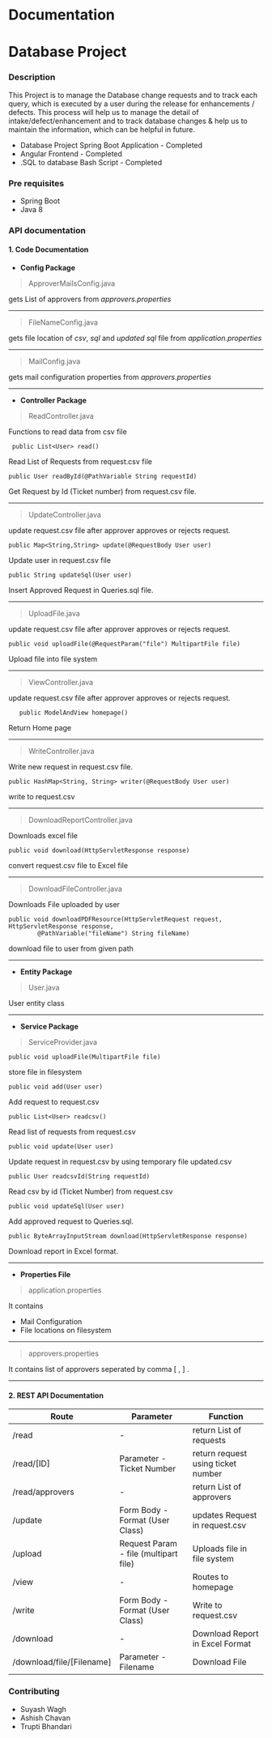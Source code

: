 # Documentation

# Database Project

### Description
This Project is to manage the Database change requests and to track each query, which is executed by a user during the release for enhancements / defects. This process will help us to manage the detail of intake/defect/enhancement and to track database changes & help us to maintain the information, which can be helpful in future.

* Database Project Spring Boot Application - Completed
* Angular Frontend - Completed
* .SQL to database Bash Script - Completed

### Pre requisites
* Spring Boot
* Java 8
  

###  API documentation
#### 1. Code Documentation

* **Config Package**

> ApproverMailsConfig.java

gets List of approvers from *approvers.properties*

---

> FileNameConfig.java

gets file location of *csv*, *sql* and *updated sql* file from *application.properties*

---

> MailConfig.java

gets mail configuration properties from *approvers.properties*

----
 * **Controller Package**

> ReadController.java

Functions to read data from csv file

     public List<User> read()
Read List of Requests from request.csv file

    public User readById(@PathVariable String requestId)
Get Request by Id (Ticket number) from request.csv file.


---
> UpdateController.java

update request.csv file after approver approves or rejects request.

    public Map<String,String> update(@RequestBody User user)

Update user in request.csv file

    public String updateSql(User user)
Insert Approved Request in Queries.sql file.

---

> UploadFile.java

update request.csv file after approver approves or rejects request.

    public void uploadFile(@RequestParam("file") MultipartFile file)

Upload file into file system


---

> ViewController.java 

update request.csv file after approver approves or rejects request.

       public ModelAndView homepage()

Return Home page

---
> WriteController.java

Write new request in request.csv file.

    public HashMap<String, String> writer(@RequestBody User user)

write to request.csv

---
> DownloadReportController.java

Downloads excel file

    public void download(HttpServletResponse response)

convert request.csv file to Excel file

---
> DownloadFileController.java

Downloads File uploaded by user

    public void downloadPDFResource(HttpServletRequest request, HttpServletResponse response,
			@PathVariable("fileName") String fileName)

download file to user from given path

---
 * **Entity Package**

> User.java

User entity class

---

 * **Service Package**
 
> ServiceProvider.java

    public void uploadFile(MultipartFile file)

store file in filesystem

    public void add(User user)

Add request to request.csv

    public List<User> readcsv()

Read list of requests from request.csv

    public void update(User user)
Update request in request.csv by using temporary file updated.csv


    public User readcsvId(String requestId)
Read csv by id (Ticket Number) from request.csv

    public void updateSql(User user)

Add approved request to Queries.sql.

    public ByteArrayInputStream download(HttpServletResponse response)
Download report in Excel format.


---

 * **Properties File**

>application.properties

It contains

 - Mail Configuration
 - File locations on filesystem
 ---
>approvers.properties

It contains list of approvers seperated by  comma [ , ] .

 ---
 
 #### 2. REST API Documentation
 

| Route | Parameter |Function|
|--|--|--|
| /read | -|return List of requests  |
| /read/[ID] |Parameter - Ticket Number | return request using ticket number  |
| /read/approvers | - | return List of approvers  |
| /update | Form Body - Format (User Class) |updates Request in request.csv  |
| /upload | Request Param - file (multipart file)|Uploads file in file system  |
| /view |- |Routes to homepage  |
| /write| Form Body - Format (User Class) |Write to request.csv  |
| /download| - | Download Report in Excel Format  |
| /download/file/[Filename]| Parameter - Filename | Download File |

   

### Contributing

 

 -  Suyash Wagh
 - Ashish Chavan
- Trupti Bhandari